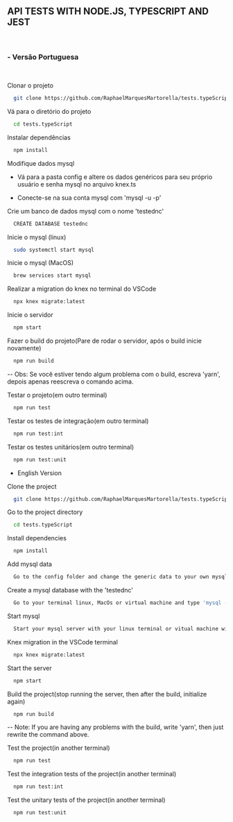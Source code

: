  ## API TESTS WITH NODE.JS, TYPESCRIPT AND JEST  

<br>
 


### - Versão Portuguesa

<br>

Clonar o projeto

```bash
  git clone https://github.com/RaphaelMarquesMartorella/tests.typeScript.git
```

Vá para o diretório do projeto

```bash
  cd tests.typeScript
```

Instalar dependências

```bash
  npm install
```

Modifique dados mysql


- Vá para a pasta config e altere os dados genéricos para seu próprio usuário e senha mysql no arquivo knex.ts

- Conecte-se na sua conta mysql com 'mysql -u -p'


Crie um banco de dados mysql com o nome 'testednc' 

```bash
  CREATE DATABASE testednc
```

Inicie o mysql (linux)

```bash
  sudo systemctl start mysql
```

Inicie o mysql (MacOS)

```bash
  brew services start mysql
```

Realizar a migration do knex no terminal do VSCode

```bash
  npx knex migrate:latest
```

Inicie o servidor

```bash
  npm start
```

Fazer o build do projeto(Pare de rodar o servidor, após o build inicie novamente)

```bash
  npm run build
```

-- Obs: Se você estiver tendo algum problema com o build, escreva 'yarn', depois apenas reescreva o comando acima.

Testar o projeto(em outro terminal)

```bash
  npm run test
```

Testar os testes de integração(em outro terminal)

```bash
  npm run test:int
```

Testar os testes unitários(em outro terminal)

```bash
  npm run test:unit
```

- English Version

                            
Clone the project

```bash
  git clone https://github.com/RaphaelMarquesMartorella/tests.typeScript.git
```

Go to the project directory

```bash
  cd tests.typeScript
```

Install dependencies

```bash
  npm install
```

Add mysql data

```bash
  Go to the config folder and change the generic data to your own mysql user and password in the knex.ts file.
```

Create a mysql database with the 'testednc'

```bash
  Go to your terminal linux, MacOs or virtual machine and type 'mysql -u root -p', then type 'CREATE DATABASE testednc;' e you are ready to go
```

Start mysql

```bash
  Start your mysql server with your linux terminal or vitual machine with 'sudo systemctl start mysql', or if you in MacOs 'brew services start mysql'
```

Knex migration in the VSCode terminal

```bash
  npx knex migrate:latest
```

Start the server

```bash
  npm start
```

Build the project(stop running the server, then after the build, initialize again)

```bash
  npm run build
```

-- Note: If you are having any problems with the build, write 'yarn', then just rewrite the command above.

Test the project(in another terminal)

```bash
  npm run test
```

Test the integration tests of the project(in another terminal)

```bash
  npm run test:int
```

Test the unitary tests of the project(in another terminal)

```bash
  npm run test:unit
```












